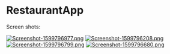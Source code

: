 ﻿# RestaurantApp
 
 Screen shots:
 
 [![Screenshot-1599796977.png](https://i.postimg.cc/RZt0CysH/Screenshot-1599796977.png)](https://postimg.cc/hXSnpyqD)
 [![Screenshot-1599796208.png](https://i.postimg.cc/BnPCSZfB/Screenshot-1599796208.png)](https://postimg.cc/jDKfvb5D)
[![Screenshot-1599796799.png](https://i.postimg.cc/Wzffy90N/Screenshot-1599796799.png)](https://postimg.cc/MfVDMmsN)
[![Screenshot-1599796680.png](https://i.postimg.cc/FFcpXHmb/Screenshot-1599796680.png)](https://postimg.cc/JtrZbmst)
